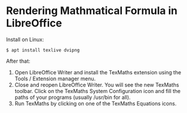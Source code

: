 # Rendering Mathmatical Formula in LibreOffice

Install on Linux:

``` shell
$ apt install texlive dvipng
```

After that:

1. Open LibreOffice Writer and install the TexMaths extension using the Tools / Extension manager menu.
2. Close and reopen LibreOffice Writer. You will see the new TexMaths toolbar. Click on the TexMaths System Configuration icon and fill the paths of your programs (usually /usr/bin for all).
3. Run TexMaths by clicking on one of the TexMaths Equations icons.
